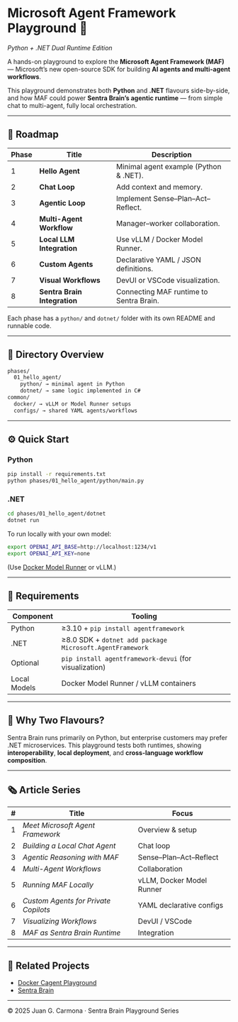 # Microsoft Agent Framework Playground 🧠

*Python + .NET Dual Runtime Edition*

A hands-on playground to explore the **Microsoft Agent Framework (MAF)** — Microsoft’s new open-source SDK for building **AI agents and multi-agent workflows**.

This playground demonstrates both **Python** and **.NET** flavours side-by-side, and how MAF could power **Sentra Brain’s agentic runtime** — from simple chat to multi-agent, fully local orchestration.

---

## 🦭 Roadmap

| Phase | Title                        | Description                             |
| ----- | ---------------------------- | --------------------------------------- |
| 1     | **Hello Agent**              | Minimal agent example (Python & .NET).  |
| 2     | **Chat Loop**                | Add context and memory.                 |
| 3     | **Agentic Loop**             | Implement Sense–Plan–Act–Reflect.       |
| 4     | **Multi-Agent Workflow**     | Manager–worker collaboration.           |
| 5     | **Local LLM Integration**    | Use vLLM / Docker Model Runner.         |
| 6     | **Custom Agents**            | Declarative YAML / JSON definitions.    |
| 7     | **Visual Workflows**         | DevUI or VSCode visualization.          |
| 8     | **Sentra Brain Integration** | Connecting MAF runtime to Sentra Brain. |

Each phase has a `python/` and `dotnet/` folder with its own README and runnable code.

---

## 🧱 Directory Overview

```bash
phases/
  01_hello_agent/
    python/ → minimal agent in Python
    dotnet/ → same logic implemented in C#
common/
  docker/ → vLLM or Model Runner setups
  configs/ → shared YAML agents/workflows
```

---

## ⚙️ Quick Start

### Python

```bash
pip install -r requirements.txt
python phases/01_hello_agent/python/main.py
```

### .NET

```bash
cd phases/01_hello_agent/dotnet
dotnet run
```

To run locally with your own model:

```bash
export OPENAI_API_BASE=http://localhost:1234/v1
export OPENAI_API_KEY=none
```

(Use [Docker Model Runner](https://docs.docker.com/desktop/ai/) or vLLM.)

---

## 🧩 Requirements

| Component    | Tooling                                                  |
| ------------ | -------------------------------------------------------- |
| Python       | ≥3.10 + `pip install agentframework`                     |
| .NET         | ≥8.0 SDK + `dotnet add package Microsoft.AgentFramework` |
| Optional     | `pip install agentframework-devui` (for visualization)   |
| Local Models | Docker Model Runner / vLLM containers                    |

---

## 🧠 Why Two Flavours?

Sentra Brain runs primarily on Python, but enterprise customers may prefer .NET microservices.
This playground tests both runtimes, showing **interoperability**, **local deployment**, and **cross-language workflow composition**.

---

## 🗞️ Article Series

| # | Title                                | Focus                     |
| - | ------------------------------------ | ------------------------- |
| 1 | *Meet Microsoft Agent Framework*     | Overview & setup          |
| 2 | *Building a Local Chat Agent*        | Chat loop                 |
| 3 | *Agentic Reasoning with MAF*         | Sense–Plan–Act–Reflect    |
| 4 | *Multi-Agent Workflows*              | Collaboration             |
| 5 | *Running MAF Locally*                | vLLM, Docker Model Runner |
| 6 | *Custom Agents for Private Copilots* | YAML declarative configs  |
| 7 | *Visualizing Workflows*              | DevUI / VSCode            |
| 8 | *MAF as Sentra Brain Runtime*        | Integration               |

---

## 🧩 Related Projects

* [Docker Cagent Playground](https://github.com/juangcarmona/cagent-playground)
* [Sentra Brain](https://github.com/sentra-brain/sentra-platform)

---

© 2025 Juan G. Carmona · Sentra Brain Playground Series
